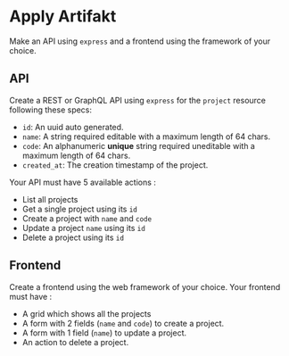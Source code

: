 # Apply Artifakt

Make an API using `express` and a frontend using the framework of your choice.

## API
Create a REST or GraphQL API using `express` for the `project` resource following these specs:
- `id`: An uuid auto generated.
- `name`: A string required editable with a maximum length of 64 chars.
- `code`: An alphanumeric **unique** string required uneditable with a maximum length of 64 chars.
- `created_at`: The creation timestamp of the project.

Your API must have 5 available actions :
- List all projects
- Get a single project using its `id`
- Create a project with `name` and `code`
- Update a project `name` using its `id`
- Delete a project using its `id`

## Frontend
Create a frontend using the web framework of your choice.
Your frontend must have :
- A grid which shows all the projects
- A form with 2 fields (`name` and `code`) to create a project.
- A form with 1 field (`name`) to update a project.
- An action to delete a project.
